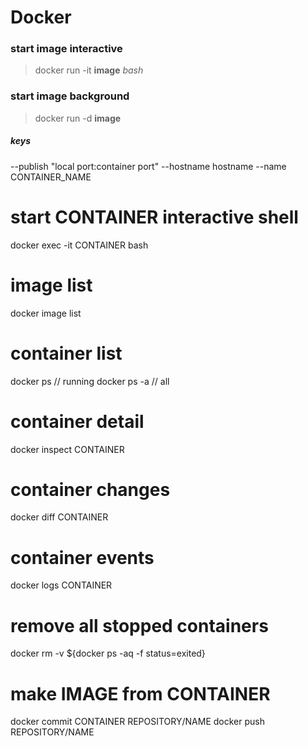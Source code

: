 # Docker

### start image interactive
> docker run -it **image** *bash*

### start image background
> docker run -d **image**

##### keys
--publish "local port:container port"
--hostname hostname
--name CONTAINER_NAME

# start CONTAINER interactive shell
docker exec -it CONTAINER bash

# image list
docker image list

# container list
docker ps // running
docker ps -a // all

# container detail
docker inspect CONTAINER

# container changes
docker diff CONTAINER

# container events
docker logs CONTAINER

# remove all stopped containers
docker rm -v ${docker ps -aq -f status=exited}

# make IMAGE from CONTAINER
docker commit CONTAINER REPOSITORY/NAME
docker push REPOSITORY/NAME
